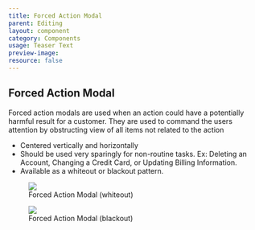 ```yaml
---
title: Forced Action Modal
parent: Editing
layout: component
category: Components
usage: Teaser Text
preview-image:
resource: false
---
```


## Forced Action Modal

Forced action modals are used when an action could have a potentially harmful
result for a customer. They are used to command the users attention by
obstructing view of all items not related to the action

- Centered vertically and horizontally
- Should be used very sparingly for non-routine tasks. Ex: Deleting an Account, Changing a Credit Card, or Updating Billing Information.
- Available as a whiteout or blackout pattern.

<figure>
  <div class="image bg-light border">
    <img src="http://c1ee333499ed5f44e56a-fa12562cfe810d69bedcc36a0ac289ef.r55.cf1.rackcdn.com/img/components/Editing/editing-forcedaction-white.svg">
  </div>
  <figcaption>Forced Action Modal (whiteout)</figcaption>
</figure>
<figure>
  <div class="image bg-light border">
    <img src="http://c1ee333499ed5f44e56a-fa12562cfe810d69bedcc36a0ac289ef.r55.cf1.rackcdn.com/img/components/Editing/editing-forcedaction-black.svg">
  </div>
  <figcaption>Forced Action Modal (blackout)</figcaption>
</figure>
